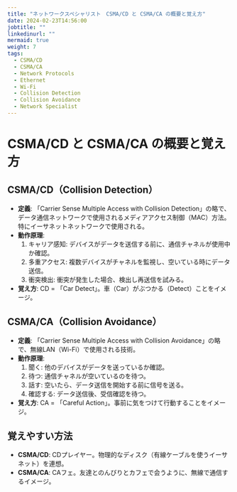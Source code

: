 ```yaml
---
title: "ネットワークスペシャリスト　CSMA/CD と CSMA/CA の概要と覚え方"
date: 2024-02-23T14:56:00
jobtitle: ""
linkedinurl: ""
mermaid: true
weight: 7
tags:
  - CSMA/CD
  - CSMA/CA
  - Network Protocols
  - Ethernet
  - Wi-Fi
  - Collision Detection
  - Collision Avoidance
  - Network Specialist
---
```


# CSMA/CD と CSMA/CA の概要と覚え方

## CSMA/CD（Collision Detection）

- **定義**: 「Carrier Sense Multiple Access with Collision Detection」の略で、データ通信ネットワークで使用されるメディアアクセス制御（MAC）方法。特にイーサネットネットワークで使用される。
- **動作原理**:
  1. キャリア感知: デバイスがデータを送信する前に、通信チャネルが使用中か確認。
  2. 多重アクセス: 複数デバイスがチャネルを監視し、空いている時にデータ送信。
  3. 衝突検出: 衝突が発生した場合、検出し再送信を試みる。
- **覚え方**: CD = 「Car Detect」。車（Car）がぶつかる（Detect）ことをイメージ。

## CSMA/CA（Collision Avoidance）

- **定義**: 「Carrier Sense Multiple Access with Collision Avoidance」の略で、無線LAN（Wi-Fi）で使用される技術。
- **動作原理**:
  1. 聞く: 他のデバイスがデータを送っているか確認。
  2. 待つ: 通信チャネルが空いているのを待つ。
  3. 話す: 空いたら、データ送信を開始する前に信号を送る。
  4. 確認する: データ送信後、受信確認を待つ。
- **覚え方**: CA = 「Careful Action」。事前に気をつけて行動することをイメージ。

## 覚えやすい方法

- **CSMA/CD**: CDプレイヤー。物理的なディスク（有線ケーブルを使うイーサネット）を連想。
- **CSMA/CA**: CAフェ。友達とのんびりとカフェで会うように、無線で通信するイメージ。
